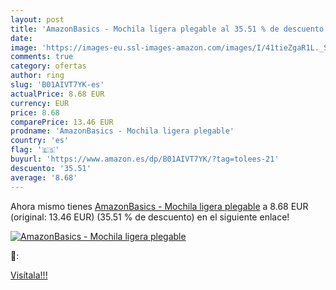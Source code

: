 ```yaml
---
layout: post
title: 'AmazonBasics - Mochila ligera plegable al 35.51 % de descuento'
date: 
image: 'https://images-eu.ssl-images-amazon.com/images/I/41tieZgaR1L._SL200_.jpg'
comments: true
category: ofertas
author: ring
slug: 'B01AIVT7YK-es'
actualPrice: 8.68 EUR
currency: EUR
price: 8.68
comparePrice: 13.46 EUR
prodname: 'AmazonBasics - Mochila ligera plegable'
country: 'es'
flag: '🇪🇸'
buyurl: 'https://www.amazon.es/dp/B01AIVT7YK/?tag=tolees-21'
descuento: '35.51'
average: '8.68'
---
```


Ahora mismo tienes [AmazonBasics - Mochila ligera plegable](https://www.amazon.es/dp/B01AIVT7YK/?tag=tolees-21) a 8.68 EUR (original: 13.46 EUR) (35.51 %  de descuento) en el siguiente enlace!

[![AmazonBasics - Mochila ligera plegable](https://images-eu.ssl-images-amazon.com/images/I/41tieZgaR1L._SL200_.jpg)](https://www.amazon.es/dp/B01AIVT7YK/?tag=tolees-21)

🔎:


[Visítala!!!](https://www.amazon.es/dp/B01AIVT7YK/?tag=tolees-21)
